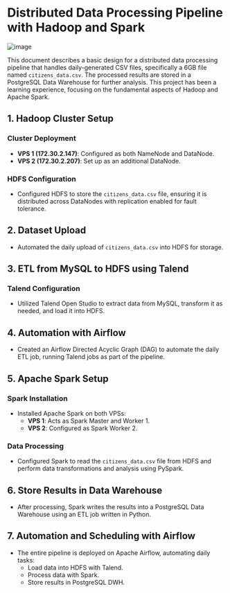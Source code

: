 # Distributed Data Processing Pipeline with Hadoop and Spark

![image](https://github.com/user-attachments/assets/2148671d-7b28-414c-bdab-d97c689244ca)

This document describes a basic design for a distributed data processing pipeline that handles daily-generated CSV files, specifically a 6GB file named `citizens_data.csv`. The processed results are stored in a PostgreSQL Data Warehouse for further analysis. This project has been a learning experience, focusing on the fundamental aspects of Hadoop and Apache Spark.

## 1. Hadoop Cluster Setup

### Cluster Deployment
- **VPS 1 (172.30.2.147)**: Configured as both NameNode and DataNode.
- **VPS 2 (172.30.2.207)**: Set up as an additional DataNode.

### HDFS Configuration
- Configured HDFS to store the `citizens_data.csv` file, ensuring it is distributed across DataNodes with replication enabled for fault tolerance.

## 2. Dataset Upload
- Automated the daily upload of `citizens_data.csv` into HDFS for storage.

## 3. ETL from MySQL to HDFS using Talend

### Talend Configuration
- Utilized Talend Open Studio to extract data from MySQL, transform it as needed, and load it into HDFS.

## 4. Automation with Airflow
- Created an Airflow Directed Acyclic Graph (DAG) to automate the daily ETL job, running Talend jobs as part of the pipeline.

## 5. Apache Spark Setup

### Spark Installation
- Installed Apache Spark on both VPSs:
  - **VPS 1**: Acts as Spark Master and Worker 1.
  - **VPS 2**: Configured as Spark Worker 2.

### Data Processing
- Configured Spark to read the `citizens_data.csv` file from HDFS and perform data transformations and analysis using PySpark.

## 6. Store Results in Data Warehouse
- After processing, Spark writes the results into a PostgreSQL Data Warehouse using an ETL job written in Python.

## 7. Automation and Scheduling with Airflow
- The entire pipeline is deployed on Apache Airflow, automating daily tasks:
  - Load data into HDFS with Talend.
  - Process data with Spark.
  - Store results in PostgreSQL DWH.
